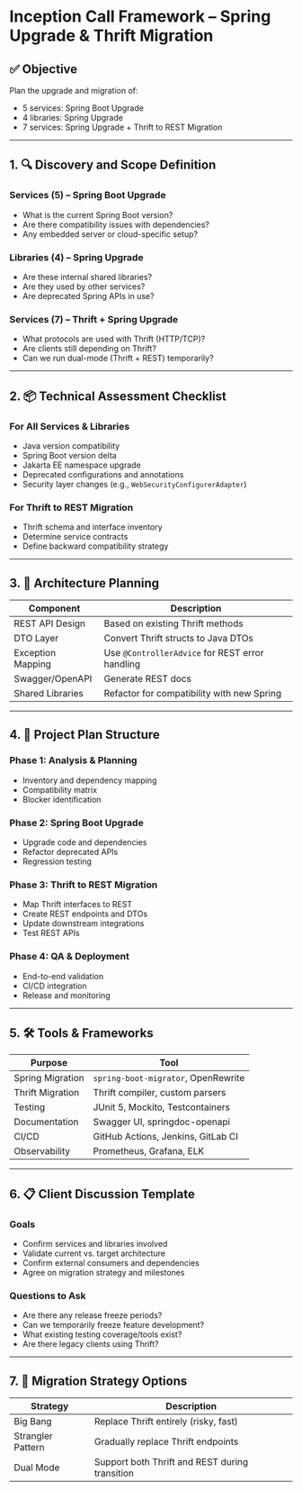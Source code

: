 # Inception Call Framework – Spring Upgrade & Thrift Migration

## ✅ Objective

Plan the upgrade and migration of:
- 5 services: Spring Boot Upgrade
- 4 libraries: Spring Upgrade
- 7 services: Spring Upgrade + Thrift to REST Migration

---

## 1. 🔍 Discovery and Scope Definition

### Services (5) – Spring Boot Upgrade
- What is the current Spring Boot version?
- Are there compatibility issues with dependencies?
- Any embedded server or cloud-specific setup?

### Libraries (4) – Spring Upgrade
- Are these internal shared libraries?
- Are they used by other services?
- Are deprecated Spring APIs in use?

### Services (7) – Thrift + Spring Upgrade
- What protocols are used with Thrift (HTTP/TCP)?
- Are clients still depending on Thrift?
- Can we run dual-mode (Thrift + REST) temporarily?

---

## 2. 📦 Technical Assessment Checklist

### For All Services & Libraries
- Java version compatibility
- Spring Boot version delta
- Jakarta EE namespace upgrade
- Deprecated configurations and annotations
- Security layer changes (e.g., `WebSecurityConfigurerAdapter`)

### For Thrift to REST Migration
- Thrift schema and interface inventory
- Determine service contracts
- Define backward compatibility strategy

---

## 3. 🧱 Architecture Planning

| Component         | Description                                     |
|------------------|-------------------------------------------------|
| REST API Design   | Based on existing Thrift methods               |
| DTO Layer         | Convert Thrift structs to Java DTOs            |
| Exception Mapping | Use `@ControllerAdvice` for REST error handling|
| Swagger/OpenAPI   | Generate REST docs                             |
| Shared Libraries  | Refactor for compatibility with new Spring     |

---

## 4. 📅 Project Plan Structure

### Phase 1: Analysis & Planning
- Inventory and dependency mapping
- Compatibility matrix
- Blocker identification

### Phase 2: Spring Boot Upgrade
- Upgrade code and dependencies
- Refactor deprecated APIs
- Regression testing

### Phase 3: Thrift to REST Migration
- Map Thrift interfaces to REST
- Create REST endpoints and DTOs
- Update downstream integrations
- Test REST APIs

### Phase 4: QA & Deployment
- End-to-end validation
- CI/CD integration
- Release and monitoring

---

## 5. 🛠️ Tools & Frameworks

| Purpose                | Tool                                 |
|------------------------|--------------------------------------|
| Spring Migration       | `spring-boot-migrator`, OpenRewrite |
| Thrift Migration       | Thrift compiler, custom parsers     |
| Testing                | JUnit 5, Mockito, Testcontainers     |
| Documentation          | Swagger UI, springdoc-openapi       |
| CI/CD                  | GitHub Actions, Jenkins, GitLab CI  |
| Observability          | Prometheus, Grafana, ELK             |

---

## 6. 📋 Client Discussion Template

### Goals
- Confirm services and libraries involved
- Validate current vs. target architecture
- Confirm external consumers and dependencies
- Agree on migration strategy and milestones

### Questions to Ask
- Are there any release freeze periods?
- Can we temporarily freeze feature development?
- What existing testing coverage/tools exist?
- Are there legacy clients using Thrift?

---

## 7. 🚀 Migration Strategy Options

| Strategy         | Description                                     |
|------------------|-------------------------------------------------|
| Big Bang         | Replace Thrift entirely (risky, fast)           |
| Strangler Pattern| Gradually replace Thrift endpoints              |
| Dual Mode        | Support both Thrift and REST during transition  |

